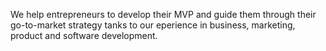 We help entrepreneurs to develop their MVP and guide them through their go-to-market strategy tanks to our eperience in business, marketing, product and software development.
